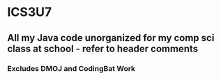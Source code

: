 # ICS3U7
## All my Java code unorganized for my comp sci class at school - refer to header comments
### Excludes DMOJ and CodingBat Work
